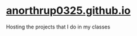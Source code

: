 # [anorthrup0325.github.io](http://anorthrup0325.github.io)

Hosting the projects that I do in my classes
